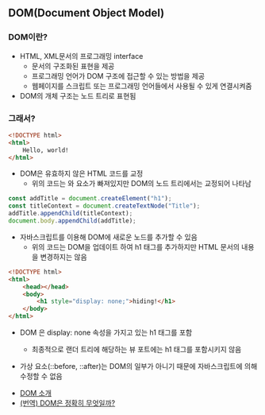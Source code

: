 ## DOM(Document Object Model)

### DOM이란?

-   HTML, XML문서의 프로그래밍 interface
    -   문서의 구조화된 표현을 제공
    -   프로그래밍 언어가 DOM 구조에 접근할 수 있는 방법을 제공
    -   웹페이지를 스크립트 또는 프로그래밍 언어들에서 사용될 수 있게 연결시켜줌
-   DOM의 개체 구조는 노드 트리로 표현됨

### 그래서?

```html
<!DOCTYPE html>
<html>
    Hello, world!
</html>
```

-   DOM은 유효하지 않은 HTML 코드를 교정
    -   위의 코드는 <head>와 <body> 요소가 빠져있지만 DOM의 노드 트리에서는 교정되어 나타남

```js
const addTitle = document.createElement("h1");
const titleContext = document.createTextNode("Title");
addTitle.appendChild(titleContext);
document.body.appendChild(addTitle);
```

-   자바스크립트를 이용해 DOM에 새로운 노드를 추가할 수 있음
    -   위의 코드는 DOM을 업데이트 하여 h1 태그를 추가하지만 HTML 문서의 내용을 변경하지는 않음

```html
<!DOCTYPE html>
<html>
    <head></head>
    <body>
        <h1 style="display: none;">hiding!</h1>
    </body>
</html>
```

-   DOM 은 display: none 속성을 가지고 있는 h1 태그를 포함

    -   최종적으로 랜더 트리에 해당하는 뷰 포트에는 h1 태그를 포함시키지 않음

-   가상 요소(::before, ::after)는 DOM의 일부가 아니기 때문에 자바스크립트에 의해 수정할 수 없음

*   [DOM 소개](https://developer.mozilla.org/ko/docs/Web/API/Document_Object_Model/Introduction)
*   [(번역) DOM은 정확히 무엇일까?](https://wit.nts-corp.com/2019/02/14/5522)
